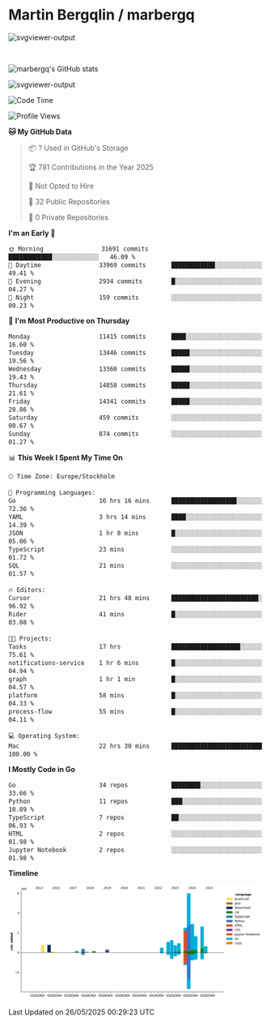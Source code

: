 # Martin Bergqlin / marbergq

![svgviewer-output](https://user-images.githubusercontent.com/2405410/206014777-22d41ecb-c24f-421d-b7d9-bba2cb5bb0de.svg)

<br>

<!--- [![Martin's Week](https://github-readme-stats.vercel.app/api/wakatime?username=marbergq&theme=dark)](https://github.com/anuraghazra/github-readme-stats) -->

![marbergq's GitHub stats](https://github-readme-stats.vercel.app/api?username=marbergq&count_private=true&show_icons=true)

![svgviewer-output](https://wakatime.com/badge/user/3f0a2069-6683-4e19-9a4a-7d21ea815067.svg)

<!--START_SECTION:waka-->
![Code Time](http://img.shields.io/badge/Code%20Time-5%2C107%20hrs%2039%20mins-blue)

![Profile Views](http://img.shields.io/badge/Profile%20Views-0-blue)

**🐱 My GitHub Data** 

> 📦 ? Used in GitHub's Storage 
 > 
> 🏆 781 Contributions in the Year 2025
 > 
> 🚫 Not Opted to Hire
 > 
> 📜 32 Public Repositories 
 > 
> 🔑 0 Private Repositories 
 > 
**I'm an Early 🐤** 

```text
🌞 Morning                31691 commits       ████████████░░░░░░░░░░░░░   46.09 % 
🌆 Daytime                33969 commits       ████████████░░░░░░░░░░░░░   49.41 % 
🌃 Evening                2934 commits        █░░░░░░░░░░░░░░░░░░░░░░░░   04.27 % 
🌙 Night                  159 commits         ░░░░░░░░░░░░░░░░░░░░░░░░░   00.23 % 
```
📅 **I'm Most Productive on Thursday** 

```text
Monday                   11415 commits       ████░░░░░░░░░░░░░░░░░░░░░   16.60 % 
Tuesday                  13446 commits       █████░░░░░░░░░░░░░░░░░░░░   19.56 % 
Wednesday                13360 commits       █████░░░░░░░░░░░░░░░░░░░░   19.43 % 
Thursday                 14858 commits       █████░░░░░░░░░░░░░░░░░░░░   21.61 % 
Friday                   14341 commits       █████░░░░░░░░░░░░░░░░░░░░   20.86 % 
Saturday                 459 commits         ░░░░░░░░░░░░░░░░░░░░░░░░░   00.67 % 
Sunday                   874 commits         ░░░░░░░░░░░░░░░░░░░░░░░░░   01.27 % 
```


📊 **This Week I Spent My Time On** 

```text
🕑︎ Time Zone: Europe/Stockholm

💬 Programming Languages: 
Go                       16 hrs 16 mins      ██████████████████░░░░░░░   72.36 % 
YAML                     3 hrs 14 mins       ████░░░░░░░░░░░░░░░░░░░░░   14.39 % 
JSON                     1 hr 8 mins         █░░░░░░░░░░░░░░░░░░░░░░░░   05.06 % 
TypeScript               23 mins             ░░░░░░░░░░░░░░░░░░░░░░░░░   01.72 % 
SQL                      21 mins             ░░░░░░░░░░░░░░░░░░░░░░░░░   01.57 % 

🔥 Editors: 
Cursor                   21 hrs 48 mins      ████████████████████████░   96.92 % 
Rider                    41 mins             █░░░░░░░░░░░░░░░░░░░░░░░░   03.08 % 

🐱‍💻 Projects: 
Tasks                    17 hrs              ███████████████████░░░░░░   75.61 % 
notifications-service    1 hr 6 mins         █░░░░░░░░░░░░░░░░░░░░░░░░   04.94 % 
graph                    1 hr 1 min          █░░░░░░░░░░░░░░░░░░░░░░░░   04.57 % 
platform                 58 mins             █░░░░░░░░░░░░░░░░░░░░░░░░   04.33 % 
process-flow             55 mins             █░░░░░░░░░░░░░░░░░░░░░░░░   04.11 % 

💻 Operating System: 
Mac                      22 hrs 30 mins      █████████████████████████   100.00 % 
```

**I Mostly Code in Go** 

```text
Go                       34 repos            ████████░░░░░░░░░░░░░░░░░   33.66 % 
Python                   11 repos            ███░░░░░░░░░░░░░░░░░░░░░░   10.89 % 
TypeScript               7 repos             ██░░░░░░░░░░░░░░░░░░░░░░░   06.93 % 
HTML                     2 repos             ░░░░░░░░░░░░░░░░░░░░░░░░░   01.98 % 
Jupyter Notebook         2 repos             ░░░░░░░░░░░░░░░░░░░░░░░░░   01.98 % 
```



**Timeline**

![Lines of Code chart](https://raw.githubusercontent.com/marbergq/marbergq/main/assets/bar_graph.png)


 Last Updated on 26/05/2025 00:29:23 UTC
<!--END_SECTION:waka-->
